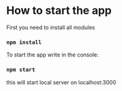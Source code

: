 # How to start the app

First you need to install all modules 

### `npm install`

To start the app write in the console: 

### `npm start`

this will start local server on localhost:3000
